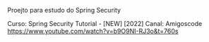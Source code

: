 Proejto para estudo do Spring Security 

Curso: Spring Security Tutorial - [NEW] [2022]
Canal: Amigoscode
https://www.youtube.com/watch?v=b9O9NI-RJ3o&t=760s